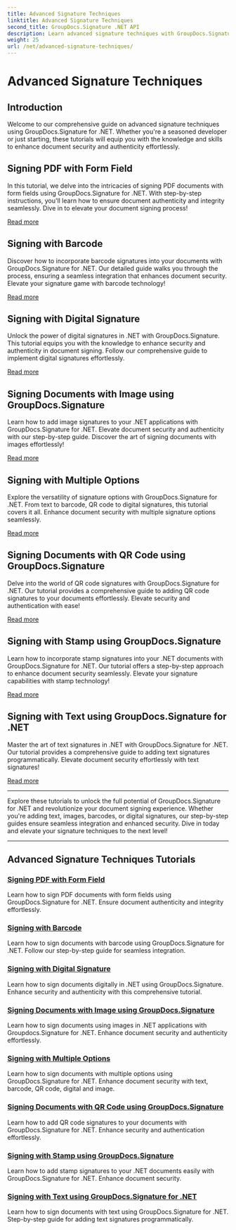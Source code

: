 ```yaml
---
title: Advanced Signature Techniques
linktitle: Advanced Signature Techniques
second_title: GroupDocs.Signature .NET API
description: Learn advanced signature techniques with GroupDocs.Signature for .NET tutorials. Sign PDFs, images, and documents seamlessly with barcode, digital, and more.
weight: 25
url: /net/advanced-signature-techniques/
---
```


# Advanced Signature Techniques

## Introduction

Welcome to our comprehensive guide on advanced signature techniques using GroupDocs.Signature for .NET. Whether you're a seasoned developer or just starting, these tutorials will equip you with the knowledge and skills to enhance document security and authenticity effortlessly.

## Signing PDF with Form Field

In this tutorial, we delve into the intricacies of signing PDF documents with form fields using GroupDocs.Signature for .NET. With step-by-step instructions, you'll learn how to ensure document authenticity and integrity seamlessly. Dive in to elevate your document signing process!

[Read more](./sign-pdf-form-field/)

## Signing with Barcode

Discover how to incorporate barcode signatures into your documents with GroupDocs.Signature for .NET. Our detailed guide walks you through the process, ensuring a seamless integration that enhances document security. Elevate your signature game with barcode technology!

[Read more](./sign-with-barcode/)

## Signing with Digital Signature

Unlock the power of digital signatures in .NET with GroupDocs.Signature. This tutorial equips you with the knowledge to enhance security and authenticity in document signing. Follow our comprehensive guide to implement digital signatures effortlessly.

[Read more](./sign-with-digital/)

## Signing Documents with Image using GroupDocs.Signature

Learn how to add image signatures to your .NET applications with GroupDocs.Signature for .NET. Elevate document security and authenticity with our step-by-step guide. Discover the art of signing documents with images effortlessly!

[Read more](./sign-with-image/)

## Signing with Multiple Options

Explore the versatility of signature options with GroupDocs.Signature for .NET. From text to barcode, QR code to digital signatures, this tutorial covers it all. Enhance document security with multiple signature options seamlessly.

[Read more](./sign-with-multiple-options/)

## Signing Documents with QR Code using GroupDocs.Signature

Delve into the world of QR code signatures with GroupDocs.Signature for .NET. Our tutorial provides a comprehensive guide to adding QR code signatures to your documents effortlessly. Elevate security and authentication with ease!

[Read more](./sign-with-qr-code/)

## Signing with Stamp using GroupDocs.Signature

Learn how to incorporate stamp signatures into your .NET documents with GroupDocs.Signature for .NET. Our tutorial offers a step-by-step approach to enhance document security seamlessly. Elevate your signature capabilities with stamp technology!

[Read more](./sign-with-stamp/)

## Signing with Text using GroupDocs.Signature for .NET

Master the art of text signatures in .NET with GroupDocs.Signature for .NET. Our tutorial provides a comprehensive guide to adding text signatures programmatically. Elevate document security effortlessly with text signatures!

[Read more](./sign-with-text/)

---

Explore these tutorials to unlock the full potential of GroupDocs.Signature for .NET and revolutionize your document signing experience. Whether you're adding text, images, barcodes, or digital signatures, our step-by-step guides ensure seamless integration and enhanced security. Dive in today and elevate your signature techniques to the next level!

---

## Advanced Signature Techniques Tutorials
### [Signing PDF with Form Field](./sign-pdf-form-field/)
Learn how to sign PDF documents with form fields using GroupDocs.Signature for .NET. Ensure document authenticity and integrity effortlessly.
### [Signing with Barcode](./sign-with-barcode/)
Learn how to sign documents with barcode using GroupDocs.Signature for .NET. Follow our step-by-step guide for seamless integration.
### [Signing with Digital Signature](./sign-with-digital/)
Learn how to sign documents digitally in .NET using GroupDocs.Signature. Enhance security and authenticity with this comprehensive tutorial.
### [Signing Documents with Image using GroupDocs.Signature](./sign-with-image/)
Learn how to sign documents using images in .NET applications with Groupdocs.Signature for .NET. Enhance document security and authenticity effortlessly.
### [Signing with Multiple Options](./sign-with-multiple-options/)
Learn how to sign documents with multiple options using GroupDocs.Signature for .NET. Enhance document security with text, barcode, QR code, digital and image.
### [Signing Documents with QR Code using GroupDocs.Signature](./sign-with-qr-code/)
Learn how to add QR code signatures to your documents with GroupDocs.Signature for .NET. Enhance security and authentication effortlessly.
### [Signing with Stamp using GroupDocs.Signature](./sign-with-stamp/)
Learn how to add stamp signatures to your .NET documents easily with GroupDocs.Signature for .NET. Enhance document security.
### [Signing with Text using GroupDocs.Signature for .NET](./sign-with-text/)
Learn how to sign documents with text using GroupDocs.Signature for .NET. Step-by-step guide for adding text signatures programmatically.